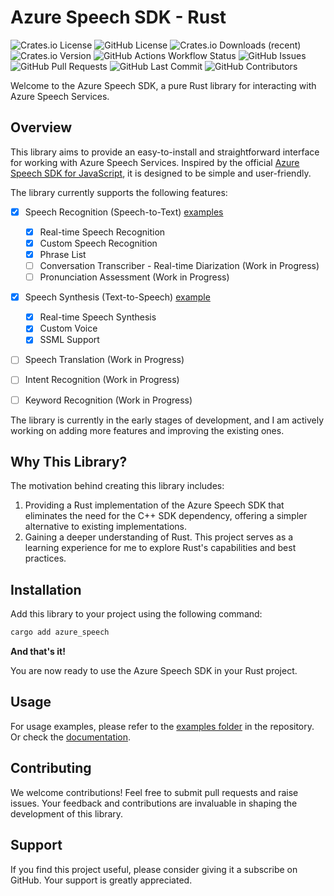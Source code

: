 # Azure Speech SDK - Rust

![Crates.io License](https://img.shields.io/crates/l/azure-speech)
![GitHub License](https://img.shields.io/github/license/jBernavaPrah/azure-speech-sdk-rs)
![Crates.io Downloads (recent)](https://img.shields.io/crates/dr/azure-speech)
![Crates.io Version](https://img.shields.io/crates/v/azure-speech)
![GitHub Actions Workflow Status](https://img.shields.io/github/actions/workflow/status/jBernavaPrah/azure-speech-sdk-rs/build.yml)
![GitHub Issues](https://img.shields.io/github/issues/jBernavaPrah/azure-speech-sdk-rs)
![GitHub Pull Requests](https://img.shields.io/github/issues-pr/jBernavaPrah/azure-speech-sdk-rs)
![GitHub Last Commit](https://img.shields.io/github/last-commit/jBernavaPrah/azure-speech-sdk-rs)
![GitHub Contributors](https://img.shields.io/github/contributors/jBernavaPrah/azure-speech-sdk-rs)


Welcome to the Azure Speech SDK, a pure Rust library for interacting with Azure Speech Services.

## Overview

This library aims to provide an easy-to-install and straightforward interface for working with Azure Speech Services. Inspired by the official [Azure Speech SDK for JavaScript](https://github.com/microsoft/cognitive-services-speech-sdk-js), it is designed to be simple and user-friendly.

The library currently supports the following features:

- [X] Speech Recognition (Speech-to-Text) [examples](examples/recognize_simple.rs)
  - [X] Real-time Speech Recognition
  - [X] Custom Speech Recognition
  - [X] Phrase List
  - [ ] Conversation Transcriber - Real-time Diarization (Work in Progress)
  - [ ] Pronunciation Assessment (Work in Progress)
- [X] Speech Synthesis (Text-to-Speech) [example](examples/synthesize_simple.rs)
  - [X] Real-time Speech Synthesis
  - [X] Custom Voice
  - [X] SSML Support
- [ ] Speech Translation (Work in Progress)
- [ ] Intent Recognition (Work in Progress)
- [ ] Keyword Recognition (Work in Progress)


The library is currently in the early stages of development, and I am actively working on adding more features and improving the existing ones.

## Why This Library?

The motivation behind creating this library includes:

1. Providing a Rust implementation of the Azure Speech SDK that eliminates the need for the C++ SDK dependency, offering a simpler alternative to existing implementations.
2. Gaining a deeper understanding of Rust. This project serves as a learning experience for me to explore Rust's capabilities and best practices.

## Installation

Add this library to your project using the following command:

```bash
cargo add azure_speech
```

**And that's it!** 

You are now ready to use the Azure Speech SDK in your Rust project.

## Usage
For usage examples, please refer to the [examples folder](https://github.com/jBernavaPrah/azure-speech-sdk-rs/tree/master/examples) in the repository. Or check the [documentation](https://docs.rs/azure-speech).

## Contributing
We welcome contributions! Feel free to submit pull requests and raise issues. Your feedback and contributions are invaluable in shaping the development of this library.

## Support
If you find this project useful, please consider giving it a subscribe on GitHub. Your support is greatly appreciated.